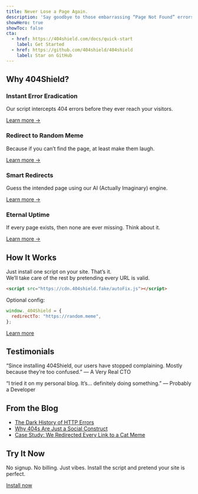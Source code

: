 ```yaml
---
title: Never Lose a Page Again.
description: 'Say goodbye to those embarrassing “Page Not Found” errors. With 404Shield, every broken link becomes an opportunity — for memes, magic, or mystery.'
showHero: true
showToc: false
cta:
  - href: https://404shield.com/docs/quick-start
    label: Get Started
  - href: https://github.com/404shield/404shield
    label: Star on GitHub
---
```


## Why 404Shield?

<div className="grid lg:grid-cols-2 gap-4">
  <div className="not-prose flex cursor-default flex-col space-y-4 rounded-lg border border-gray-200 p-10 transition-all duration-150 hover:border-orange-400">
    <h3 className="font-semibold"><div className="i-mdi-lightning-bolt-outline text-2xl text-orange-600 mr-2"/>Instant Error Eradication</h3>
    <p className="flex-grow">Our script intercepts 404 errors before they ever reach your visitors.</p>
    <a href="https:://404shield.com/docs" className="font-semi-bold text-sm text-orange-600">Learn more →</a>
  </div>
  
  <div className="not-prose flex cursor-default flex-col space-y-4 rounded-lg border border-gray-200 p-10 transition-all duration-150 hover:border-orange-400">
    <h3 className="font-semibold"><div className="i-mdi-emoticon-lol-outline text-2xl text-orange-600 mr-2"/>Redirect to Random Meme</h3>
    <p className="flex-grow">Because if you can’t find the page, at least make them laugh.</p>
    <a href="https:://404shield.com/docs" className="font-semi-bold text-sm text-orange-600">Learn more →</a>
  </div>
  
  <div className="not-prose flex cursor-default flex-col space-y-4 rounded-lg border border-gray-200 p-10 transition-all duration-150 hover:border-orange-400">
    <h3 className="font-semibold"><div className="i-mdi-robot-outline text-2xl text-orange-600 mr-2"/>Smart Redirects</h3>
    <p className="flex-grow">Guess the intended page using our AI (Actually Imaginary) engine.</p>
    <a href="https:://404shield.com/docs" className="font-semi-bold text-sm text-orange-600">Learn more →</a>
  </div>
  
  <div className="not-prose flex cursor-default flex-col space-y-4 rounded-lg border border-gray-200 p-10 transition-all duration-150 hover:border-orange-400">
    <h3 className="font-semibold"><div className="i-mdi-emoticon-cool-outline text-2xl text-orange-600 mr-2"/>Eternal Uptime</h3>
    <p className="flex-grow">If every page exists, then none are ever missing. Think about it.</p>
    <a href="https:://404shield.com/docs" className="font-semi-bold text-sm text-orange-600">Learn more →</a>
  </div>
</div>

## How It Works

Just install one script on your site. That’s it.  
We’ll take care of the rest by pretending every URL is valid.

```html
<script src="https://cdn.404shield.fake/autoFix.js"></script>
```

Optional config:

```js
window._404Shield = {
  redirectTo: "https://random.meme",
};
```

[Learn more](https://404shield.com/docs/quick-start)

## Testimonials

“Since installing 404Shield, our users have stopped complaining. Mostly because they’re too confused.”
— A Very Real CTO

“I tried it on my personal blog. It’s… definitely doing something.”
— Probably a Developer

## From the Blog

- [The Dark History of HTTP Errors](https:://404shield.com/blog/history-of-error-codes)
- [Why 404s Are Just a Social Construct](https://404shield.com/blog/404-social-construct)
- [Case Study: We Redirected Every Link to a Cat Meme](https://404shield.com)

## Try It Now

No signup. No billing. Just vibes.
Install the script and pretend your site is perfect.

[Install now](https://404shield.com/docs/quick-start)
